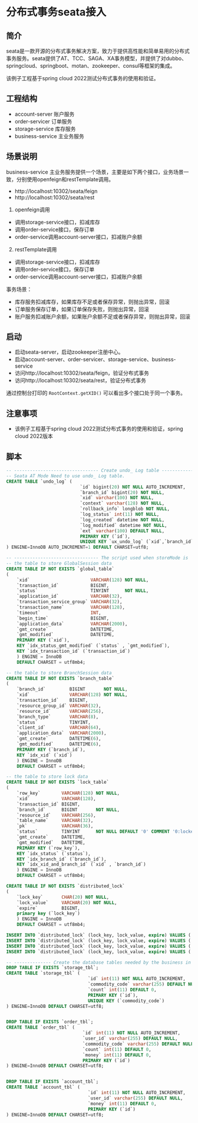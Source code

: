 # 分布式事务seata接入

## 简介

seata是一款开源的分布式事务解决方案，致力于提供高性能和简单易用的分布式事务服务。seata提供了AT、TCC、SAGA、XA事务模型，并提供了对dubbo、springcloud、springboot、motan、zookeeper、consul等框架的集成。

该例子工程基于spring cloud 2022测试分布式事务的使用和验证。

## 工程结构

- account-server 账户服务
- order-servicer 订单服务
- storage-service 库存服务
- business-service 主业务服务

## 场景说明

business-service 主业务服务提供一个场景，主要是如下两个接口，业务场景一致，分别使用openfeign和restTemplate调用。

- http://localhost:10302/seata/feign
- http://localhost:10302/seata/rest

1. openfeign调用

- 调用storage-service接口，扣减库存
- 调用order-service接口，保存订单
- order-service调用account-server接口，扣减账户余额

2. restTemplate调用

- 调用storage-service接口，扣减库存
- 调用order-service接口，保存订单
- order-service调用account-server接口，扣减账户余额

事务场景：

- 库存服务扣减库存，如果库存不足或者保存异常，则抛出异常，回滚
- 订单服务保存订单，如果订单保存失败，则抛出异常，回滚
- 账户服务扣减账户余额，如果账户余额不足或者保存异常，则抛出异常，回滚

## 启动

- 启动seata-server，启动zookeeper注册中心。
- 启动account-server、order-servicer、storage-service、business-service
- 访问http://localhost:10302/seata/feign，验证分布式事务
- 访问http://localhost:10302/seata/rest，验证分布式事务

通过控制台打印的 `RootContext.getXID()` 可以看出多个接口处于同一个事务。

## 注意事项

- 该例子工程基于spring cloud 2022测试分布式事务的使用和验证，spring cloud 2022版本

## 脚本

```sql
-- -------------------------------- Create undo_ Log table --------------------------------
-- Seata AT Mode Need to use undo_ Log table.
CREATE TABLE `undo_log` (
                            `id` bigint(20) NOT NULL AUTO_INCREMENT,
                            `branch_id` bigint(20) NOT NULL,
                            `xid` varchar(100) NOT NULL,
                            `context` varchar(128) NOT NULL,
                            `rollback_info` longblob NOT NULL,
                            `log_status` int(11) NOT NULL,
                            `log_created` datetime NOT NULL,
                            `log_modified` datetime NOT NULL,
                            `ext` varchar(100) DEFAULT NULL,
                            PRIMARY KEY (`id`),
                            UNIQUE KEY `ux_undo_log` (`xid`,`branch_id`)
) ENGINE=InnoDB AUTO_INCREMENT=1 DEFAULT CHARSET=utf8;

-- -------------------------------- The script used when storeMode is 'db' --------------------------------
-- the table to store GlobalSession data
CREATE TABLE IF NOT EXISTS `global_table`
(
    `xid`                       VARCHAR(128) NOT NULL,
    `transaction_id`            BIGINT,
    `status`                    TINYINT      NOT NULL,
    `application_id`            VARCHAR(32),
    `transaction_service_group` VARCHAR(32),
    `transaction_name`          VARCHAR(128),
    `timeout`                   INT,
    `begin_time`                BIGINT,
    `application_data`          VARCHAR(2000),
    `gmt_create`                DATETIME,
    `gmt_modified`              DATETIME,
    PRIMARY KEY (`xid`),
    KEY `idx_status_gmt_modified` (`status` , `gmt_modified`),
    KEY `idx_transaction_id` (`transaction_id`)
    ) ENGINE = InnoDB
    DEFAULT CHARSET = utf8mb4;

-- the table to store BranchSession data
CREATE TABLE IF NOT EXISTS `branch_table`
(
    `branch_id`         BIGINT       NOT NULL,
    `xid`               VARCHAR(128) NOT NULL,
    `transaction_id`    BIGINT,
    `resource_group_id` VARCHAR(32),
    `resource_id`       VARCHAR(256),
    `branch_type`       VARCHAR(8),
    `status`            TINYINT,
    `client_id`         VARCHAR(64),
    `application_data`  VARCHAR(2000),
    `gmt_create`        DATETIME(6),
    `gmt_modified`      DATETIME(6),
    PRIMARY KEY (`branch_id`),
    KEY `idx_xid` (`xid`)
    ) ENGINE = InnoDB
    DEFAULT CHARSET = utf8mb4;

-- the table to store lock data
CREATE TABLE IF NOT EXISTS `lock_table`
(
    `row_key`        VARCHAR(128) NOT NULL,
    `xid`            VARCHAR(128),
    `transaction_id` BIGINT,
    `branch_id`      BIGINT       NOT NULL,
    `resource_id`    VARCHAR(256),
    `table_name`     VARCHAR(32),
    `pk`             VARCHAR(36),
    `status`         TINYINT      NOT NULL DEFAULT '0' COMMENT '0:locked ,1:rollbacking',
    `gmt_create`     DATETIME,
    `gmt_modified`   DATETIME,
    PRIMARY KEY (`row_key`),
    KEY `idx_status` (`status`),
    KEY `idx_branch_id` (`branch_id`),
    KEY `idx_xid_and_branch_id` (`xid` , `branch_id`)
    ) ENGINE = InnoDB
    DEFAULT CHARSET = utf8mb4;

CREATE TABLE IF NOT EXISTS `distributed_lock`
(
    `lock_key`       CHAR(20) NOT NULL,
    `lock_value`     VARCHAR(20) NOT NULL,
    `expire`         BIGINT,
    primary key (`lock_key`)
    ) ENGINE = InnoDB
    DEFAULT CHARSET = utf8mb4;

INSERT INTO `distributed_lock` (lock_key, lock_value, expire) VALUES ('AsyncCommitting', ' ', 0);
INSERT INTO `distributed_lock` (lock_key, lock_value, expire) VALUES ('RetryCommitting', ' ', 0);
INSERT INTO `distributed_lock` (lock_key, lock_value, expire) VALUES ('RetryRollbacking', ' ', 0);
INSERT INTO `distributed_lock` (lock_key, lock_value, expire) VALUES ('TxTimeoutCheck', ' ', 0);

-- -------------- Create the database tables needed by the business in the example ----------------
DROP TABLE IF EXISTS `storage_tbl`;
CREATE TABLE `storage_tbl` (
                               `id` int(11) NOT NULL AUTO_INCREMENT,
                               `commodity_code` varchar(255) DEFAULT NULL,
                               `count` int(11) DEFAULT 0,
                               PRIMARY KEY (`id`),
                               UNIQUE KEY (`commodity_code`)
) ENGINE=InnoDB DEFAULT CHARSET=utf8;


DROP TABLE IF EXISTS `order_tbl`;
CREATE TABLE `order_tbl` (
                             `id` int(11) NOT NULL AUTO_INCREMENT,
                             `user_id` varchar(255) DEFAULT NULL,
                             `commodity_code` varchar(255) DEFAULT NULL,
                             `count` int(11) DEFAULT 0,
                             `money` int(11) DEFAULT 0,
                             PRIMARY KEY (`id`)
) ENGINE=InnoDB DEFAULT CHARSET=utf8;


DROP TABLE IF EXISTS `account_tbl`;
CREATE TABLE `account_tbl` (
                               `id` int(11) NOT NULL AUTO_INCREMENT,
                               `user_id` varchar(255) DEFAULT NULL,
                               `money` int(11) DEFAULT 0,
                               PRIMARY KEY (`id`)
) ENGINE=InnoDB DEFAULT CHARSET=utf8;
```